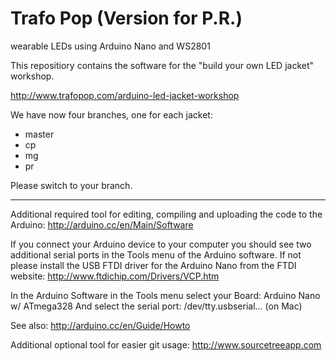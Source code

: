 Trafo Pop (Version for P.R.)
=========

wearable LEDs using Arduino Nano and WS2801

This repositiory contains the software for the "build your own LED jacket" workshop.

http://www.trafopop.com/arduino-led-jacket-workshop

We have now four branches, one for each jacket:

- master
- cp
- mg
- pr

Please switch to your branch.

---

Additional required tool for editing, compiling and uploading the code to the Arduino:
http://arduino.cc/en/Main/Software

If you connect your Arduino device to your computer you should see two additional serial ports in the Tools menu of the Arduino software.
If not please install the USB FTDI driver for the Arduino Nano from the FTDI website:
http://www.ftdichip.com/Drivers/VCP.htm

In the Arduino Software in the Tools menu select your Board: Arduino Nano w/ ATmega328
And select the serial port: /dev/tty.usbserial… (on Mac)

See also: http://arduino.cc/en/Guide/Howto
 
Additional optional tool for easier git usage:
http://www.sourcetreeapp.com
